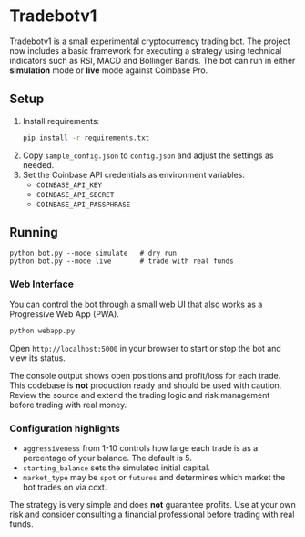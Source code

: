 # Tradebotv1

Tradebotv1 is a small experimental cryptocurrency trading bot. The
project now includes a basic framework for executing a strategy using
technical indicators such as RSI, MACD and Bollinger Bands. The bot can
run in either **simulation** mode or **live** mode against Coinbase Pro.

## Setup

1. Install requirements:
   ```bash
   pip install -r requirements.txt
   ```
2. Copy `sample_config.json` to `config.json` and adjust the settings
   as needed.
3. Set the Coinbase API credentials as environment variables:
   - `COINBASE_API_KEY`
   - `COINBASE_API_SECRET`
   - `COINBASE_API_PASSPHRASE`

## Running

```
python bot.py --mode simulate   # dry run
python bot.py --mode live       # trade with real funds
```

### Web Interface

You can control the bot through a small web UI that also works as a
Progressive Web App (PWA).

```bash
python webapp.py
```

Open `http://localhost:5000` in your browser to start or stop the bot
and view its status.

The console output shows open positions and profit/loss for each trade.
This codebase is **not** production ready and should be used with
caution. Review the source and extend the trading logic and risk
management before trading with real money.

### Configuration highlights

- `aggressiveness` from 1-10 controls how large each trade is as a
  percentage of your balance. The default is 5.
- `starting_balance` sets the simulated initial capital.
- `market_type` may be `spot` or `futures` and determines which market
  the bot trades on via ccxt.

The strategy is very simple and does **not** guarantee profits. Use at
your own risk and consider consulting a financial professional before
trading with real funds.

